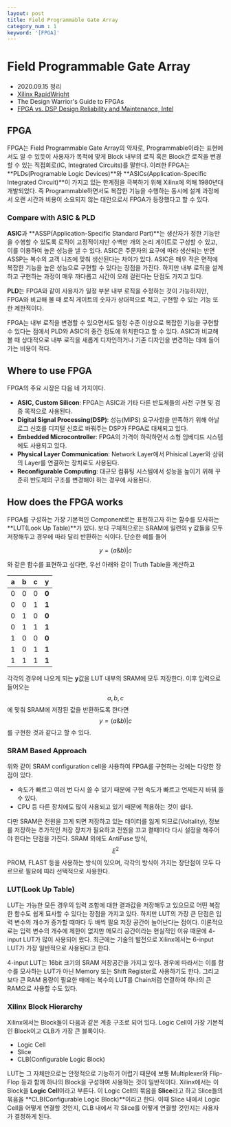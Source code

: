 ```yaml
---
layout: post
title: Field Programmable Gate Array
category_num : 1
keyword: '[FPGA]'
---
```


# Field Programmable Gate Array

- 2020.09.15 정리
- [Xilinx RapidWright](<https://www.rapidwright.io/docs/FPGA_Architecture.html#fpga-architecture-basics>)
- The Design Warrior's Guide to FPGAs
- [FPGA vs. DSP Design Reliability and Maintenance, Intel](<https://www.intel.com/content/dam/www/programmable/us/en/pdfs/literature/wp/wp-01023.pdf>)

## FPGA

FPGA는 Field Programmable Gate Array의 약자로, Programmable이라는 표현에서도 알 수 있듯이 사용자가 목적에 맞게 Block 내부의 로직 혹은 Block간 로직을 변경할 수 있는 직접회로(IC, Integrated Circuits)를 말한다. 이러한 FPGA는 **PLDs(Programable Logic Devices)**와 **ASICs(Application-Specific Integrated Circuit)**이 가지고 있는 한계점을 극복하기 위해 Xilinx에 의해 1980년대 개발되었다. 즉 Programmable하면서도 복잡한 기능을 수행하는 동시에 설계 과정에서 오랜 시간과 비용이 소요되지 않는 대안으로서 FPGA가 등장했다고 할 수 있다.

### Compare with ASIC & PLD

**ASIC**과 **ASSP(Application-Specific Standard Part)**는 생산자가 정한 기능만을 수행할 수 있도록 로직이 고정적이지만 수백만 개의 논리 게이트로 구성할 수 있고, 이를 이용하여 높은 성능을 낼 수 있다. ASIC은 주문자의 요구에 따라 생산되는 반면 ASSP는 복수의 고객 니즈에 맞춰 생산된다는 차이가 있다. ASIC은 매우 작은 면적에 복잡한 기능을 높은 성능으로 구현할 수 있다는 장점을 가진다. 하지만 내부 로직을 설계하고 구현하는 과정이 매우 까다롭고 시간이 오래 걸린다는 단점도 가지고 있다.

**PLD**는 FPGA와 같이 사용자가 일정 부분 내부 로직을 수정하는 것이 가능하지만, FPGA와 비교해 볼 때 로직 게이트의 숫자가 상대적으로 적고, 구현할 수 있는 기능 또한 제한적이다.

FPGA는 내부 로직을 변경할 수 있으면서도 일정 수준 이상으로 복잡한 기능을 구현할 수 있다는 점에서 PLD와 ASIC의 중간 정도에 위치한다고 할 수 있다. ASIC과 비교해 볼 때 상대적으로 내부 로직을 새롭게 디자인하거나 기존 디자인을 변경하는 데에 들어가는 비용이 적다.

## Where to use FPGA

FPGA의 주요 시장은 다음 네 가지이다.

- **ASIC, Custom Silicon**: FPGA는 ASIC과 기타 다른 반도체들의 사전 구현 및 검증 목적으로 사용된다.
- **Digital Signal Processing(DSP)**: 성능(MIPS) 요구사항을 만족하기 위해 아날로그 신호를 디지털 신호로 바꿔주는 DSP가 FPGA로 대체되고 있다.
- **Embedded Microcontroller**: FPGA의 가격이 하락하면서 소형 임베디드 시스템에도 사용되고 있다.
- **Physical Layer Communication**: Network Layer에서 Phisical Layer와 상위의 Layer를 연결하는 장치로도 사용된다.
- **Reconfigurable Computing**: 대규모 컴퓨팅 시스템에서 성능을 높이기 위해 꾸준히 반도체의 구조를 변경해야 하는 경우에 사용된다.

## How does the FPGA works

FPGA를 구성하는 가장 기본적인 Component로는 표현하고자 하는 함수를 모사하는 **LUT(Look Up Table)**가 있다. 보다 구체적으로는 SRAM에 일련의 y 값들을 모두 저장해두고 경우에 따라 달리 반환하는 식이다. 단순한 예를 들어

$$
y = (a \& b) \lvert c
$$

와 같은 함수를 표현하고 싶다면, 우선 아래와 같이 Truth Table을 계산하고

|a|b|c|**y**|
|:---:|:---:|:---:|:---:|
|0|0|0|**0**|
|0|0|1|**1**|
|0|1|0|**0**|
|0|1|1|**1**|
|1|0|0|**0**|
|1|0|1|**1**|
|1|1|1|**1**|

각각의 경우에 나오게 되는 **y**값을 LUT 내부의 SRAM에 모두 저장한다. 이후 입력으로 들어오는 $$a,b,c$$에 맞춰 SRAM에 저장된 값을 반환하도록 한다면 $$y = (a \& b) \lvert c$$ 를 구현한 것과 같다고 할 수 있다.

### SRAM Based Approach

위와 같이 SRAM configuration cell을 사용하여 FPGA를 구현하는 것에는 다양한 장점이 있다.

- 속도가 빠르고 여러 번 다시 쓸 수 있기 때문에 구현 속도가 빠르고 언제든지 바꿔 쓸 수 있다.
- CPU 등 다른 장치에도 많이 사용되고 있기 때문에 적용하는 것이 쉽다.

다만 SRAM은 전원을 끄게 되면 저장하고 있는 데이터를 잃게 되므로(Voltality), 정보를 저장하는 추가적인 저장 장치가 필요하고 전원을 끄고 켤때마다 다시 설정을 해주어야 한다는 단점을 가진다. SRAM 외에도 AntiFuse 방식, $$E^2$$PROM, FLAST 등을 사용하는 방식이 있으며, 각각의 방식이 가지는 장단점이 모두 다르므로 필요에 따라 선택적으로 사용한다.

### LUT(Look Up Table)

LUT는 가능한 모든 경우의 입력 조합에 대한 결과값을 저장해두고 있으므로 어떤 복잡한 함수도 쉽게 묘사할 수 있다는 장점을 가지고 있다. 하지만 LUT의 가장 큰 단점은 입력 변수의 개수가 증가할 때마다 두 배씩 필요 저장 공간이 늘어난다는 점이다. 이론적으로는 입력 변수의 개수에 제한이 없지만 메모리 공간이라는 현실적인 이유 때문에 4-input LUT가 많이 사용되어 왔다. 최근에는 기술의 발전으로 Xilinx에서는 6-input LUT가 가장 일반적으로 사용된다고 한다.

4-input LUT는 16bit 크기의 SRAM 저장공간을 가지고 있다. 경우에 따라서는 이를 함수를 모사하는 LUT가 아닌 Memory 또는 Shift Register로 사용하기도 한다. 그리고 보다 큰 RAM 용량이 필요한 때에는 복수의 LUT를 Chain처럼 연결하여 하나의 큰 RAM으로 사용할 수도 있다.

### Xilinx Block Hierarchy

Xilinx에서는 Block들이 다음과 같은 계층 구조로 되어 있다. Logic Cell이 가장 기본적인 Block이고 CLB가 가장 큰 블록이다.

- Logic Cell
- Slice
- CLB(Configurable Logic Block)

LUT는 그 자체만으로는 안정적으로 기능하기 어렵기 때문에 보통 Multiplexer와 Flip-Flop 등과 함께 하나의 Block을 구성하여 사용하는 것이 일반적이다. Xilinx에서는 이 Block을 **Logic Cell**이라고 부른다. 이 Logic Cell의 묶음을 **Slice**라고 하고 Slice들의 묶음을 **CLB(Configurable Logic Block)**이라고 한다. 이때 Slice 내에서 Logic Cell을 어떻게 연결할 것인지, CLB 내에서 각 Slice를 어떻게 연결할 것인지는 사용자가 결정하게 된다.
